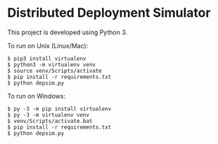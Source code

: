 # Distributed Deployment Simulator

This project is developed using Python 3.

To run on Unix (Linux/Mac):
```Shell
$ pip3 install virtualenv
$ python3 -m virtualenv venv
$ source venv/Scripts/activate
$ pip install -r requirements.txt
$ python depsim.py
```

To run on Windows:

```Shell
$ py -3 -m pip install virtualenv
$ py -3 -m virtualenv venv
$ venv/Scripts/activate.bat
$ pip install -r requirements.txt
$ python depsim.py
```
